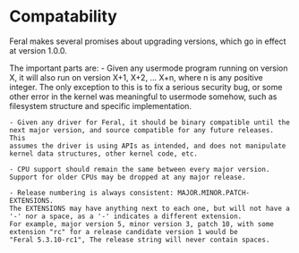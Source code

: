 # Compatability
Feral makes several promises about upgrading versions, which
go in effect at version 1.0.0.

The important parts are:
	- Given any usermode program running on version X, it will also run on 
	version X+1, X+2, ... X+n, where n is any positive integer. The only
	exception to this is to fix a serious security bug, or some other
	error in the kernel was meaningful to usermode somehow, such as 
	filesystem structure and specific implementation.
	
	- Given any driver for Feral, it should be binary compatible until the 
	next major version, and source compatible for any future releases. This 
	assumes the driver is using APIs as intended, and does not manipulate 
	kernel data structures, other kernel code, etc.
	
	- CPU support should remain the same between every major version. 
	Support for older CPUs may be dropped at any major release.
	
	- Release numbering is always consistent: MAJOR.MINOR.PATCH-EXTENSIONS.
	The EXTENSIONS may have anything next to each one, but will not have a 
	'-' nor a space, as a '-' indicates a different extension.
	For example, major version 5, minor version 3, patch 10, with some 
	extension "rc" for a release candidate version 1 would be 
	"Feral 5.3.10-rc1", The release string will never contain spaces.
